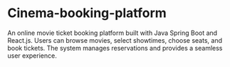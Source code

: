# Cinema-booking-platform
An online movie ticket booking platform built with Java Spring Boot and React.js. Users can browse movies, select showtimes, choose seats, and book tickets. The system manages reservations and provides a seamless user experience.
